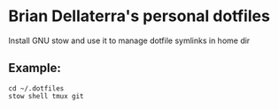Brian Dellaterra's personal dotfiles
====================================

Install GNU stow and use it to manage dotfile symlinks in home dir

Example:
--------
```
cd ~/.dotfiles
stow shell tmux git
```

